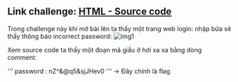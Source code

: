 ## Link challenge: [HTML - Source code](https://www.root-me.org/en/Challenges/Web-Server/HTML-Source-code)

Trong challenge này khi mở bài lên ta thấy một trang web login: nhập bừa sẽ thấy thông báo incorrect password:
![img1](https://i.imgur.com/w2fjSE9.png)

Xem source code ta thấy một đoạn mã giấu ở hơi xa xa bằng dòng comment:

'''
password : nZ^&@q5&sjJHev0
'''
-> Đây chính là flag
